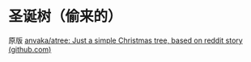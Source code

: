 圣诞树（偷来的）
===============

原版
[anvaka/atree: Just a simple Christmas tree, based on reddit story (github.com)](https://github.com/anvaka/atree)